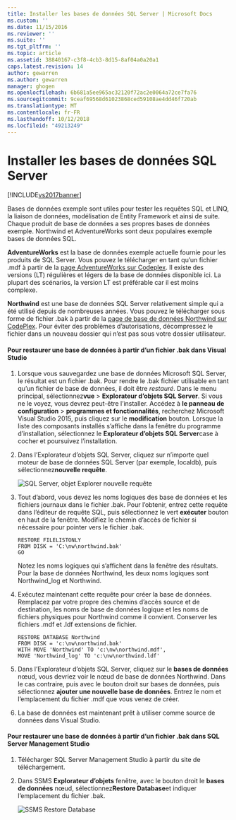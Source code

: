 ```yaml
---
title: Installer les bases de données SQL Server | Microsoft Docs
ms.custom: ''
ms.date: 11/15/2016
ms.reviewer: ''
ms.suite: ''
ms.tgt_pltfrm: ''
ms.topic: article
ms.assetid: 38840167-c3f8-4cb3-8d15-8af04a0a20a1
caps.latest.revision: 14
author: gewarren
ms.author: gewarren
manager: ghogen
ms.openlocfilehash: 6b681a5ee965ac32120f72ac2e0064a72ce7fa76
ms.sourcegitcommit: 9ceaf69568d61023868ced59108ae4dd46f720ab
ms.translationtype: MT
ms.contentlocale: fr-FR
ms.lasthandoff: 10/12/2018
ms.locfileid: "49213249"
---
```

# <a name="install-sql-server-sample-databases"></a>Installer les bases de données SQL Server
[!INCLUDE[vs2017banner](../includes/vs2017banner.md)]

  
Bases de données exemple sont utiles pour tester les requêtes SQL et LINQ, la liaison de données, modélisation de Entity Framework et ainsi de suite.  Chaque produit de base de données a ses propres bases de données exemple. Northwind et AdventureWorks sont deux populaires exemple bases de données SQL.  
  
 **AdventureWorks** est la base de données exemple actuelle fournie pour les produits de SQL Server. Vous pouvez le télécharger en tant qu’un fichier .mdf à partir de la [page AdventureWorks sur Codeplex](http://msftdbprodsamples.codeplex.com/). Il existe des versions (LT) régulières et légers de la base de données disponible ici. La plupart des scénarios, la version LT est préférable car il est moins complexe.  
  
 **Northwind** est une base de données SQL Server relativement simple qui a été utilisé depuis de nombreuses années. Vous pouvez le télécharger sous forme de fichier .bak à partir de la [page de base de données Northwind sur CodePlex](https://northwinddatabase.codeplex.com/). Pour éviter des problèmes d’autorisations, décompressez le fichier dans un nouveau dossier qui n’est pas sous votre dossier utilisateur.  
  
#### <a name="to-restore-a-database-from-a-bak-file-in-visual-studio"></a>Pour restaurer une base de données à partir d’un fichier .bak dans Visual Studio  
  
1.  Lorsque vous sauvegardez une base de données Microsoft SQL Server, le résultat est un fichier .bak. Pour rendre le .bak fichier utilisable en tant qu’un fichier de base de données, il doit être *restauré*. Dans le menu principal, sélectionnez**vue** > **Explorateur d’objets SQL Server**. Si vous ne le voyez, vous devrez peut-être l’installer. Accédez à **le panneau de configuration** > **programmes et fonctionnalités**, recherchez Microsoft Visual Studio 2015, puis cliquez sur le **modification** bouton. Lorsque la liste des composants installés s’affiche dans la fenêtre du programme d’installation, sélectionnez le **Explorateur d’objets SQL Server**case à cocher et poursuivez l’installation.  
  
2.  Dans l’Explorateur d’objets SQL Server, cliquez sur n’importe quel moteur de base de données SQL Server (par exemple, localdb), puis sélectionnez**nouvelle requête**.  
  
     ![SQL Server, objet Explorer nouvelle requête](../data-tools/media/raddata-sql-server-object-explorer-new-query.png "raddata SQL Server, objet Explorer nouvelle requête")  
  
3.  Tout d’abord, vous devez les noms logiques des base de données et les fichiers journaux dans le fichier .bak. Pour l’obtenir, entrez cette requête dans l’éditeur de requête SQL, puis sélectionnez le vert **exécuter** bouton en haut de la fenêtre. Modifiez le chemin d’accès de fichier si nécessaire pour pointer vers le fichier .bak.  
  
    ```  
    RESTORE FILELISTONLY  
    FROM DISK = 'C:\nw\northwind.bak'  
    GO  
    ```  
  
     Notez les noms logiques qui s’affichent dans la fenêtre des résultats.  Pour la base de données Northwind, les deux noms logiques sont Northwind_log et Northwind.  
  
4.  Exécutez maintenant cette requête pour créer la base de données. Remplacez par votre propre des chemins d’accès source et de destination, les noms de base de données logique et les noms de fichiers physiques pour Northwind comme il convient. Conserver les fichiers .mdf et .ldf extensions de fichier.  
  
    ```  
    RESTORE DATABASE Northwind  
    FROM DISK = 'c:\nw\northwind.bak'  
    WITH MOVE 'Northwind' TO 'c:\nw\northwind.mdf',  
    MOVE 'Northwind_log' TO 'c:\nw\northwind.ldf'  
    ```  
  
5.  Dans l’Explorateur d’objets SQL Server, cliquez sur le **bases de données** nœud, vous devriez voir le nœud de base de données Northwind. Dans le cas contraire, puis avec le bouton droit sur bases de données, puis sélectionnez **ajouter une nouvelle base de données**. Entrez le nom et l’emplacement du fichier .mdf que vous venez de créer.  
  
6.  La base de données est maintenant prêt à utiliser comme source de données dans Visual Studio.  
  
#### <a name="to-restore-a-database-from-a-bak-file-in-sql-server-management-studio"></a>Pour restaurer une base de données à partir d’un fichier .bak dans SQL Server Management Studio  
  
1.  Télécharger SQL Server Management Studio à partir du site de téléchargement.  
  
2.  Dans SSMS **Explorateur d’objets** fenêtre, avec le bouton droit le **bases de données** nœud, sélectionnez**Restore Database**et indiquer l’emplacement du fichier .bak.  
  
     ![SSMS Restore Database](../data-tools/media/raddata-ssms-restore-database.png "raddata SSMS Restore Database")

